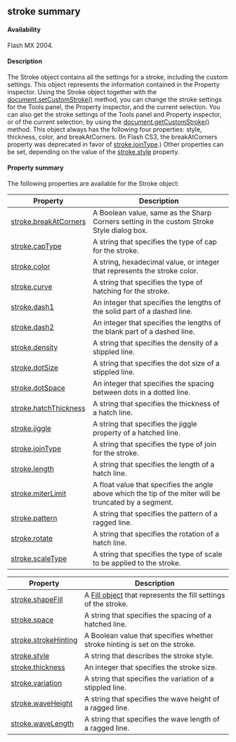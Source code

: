 ## stroke summary

#### Availability

Flash MX 2004.

#### Description

The Stroke object contains all the settings for a stroke, including the custom settings. This object represents the information contained in the Property inspector. Using the Stroke object together with the [document.setCustomStroke()](#!wielmic/developers-animatesdk-docs/test/Document_object/docum480.md) method, you can change the stroke settings for the Tools panel, the Property inspector, and the current selection. You can also get the stroke settings of the Tools panel and Property inspector, or of the current selection, by using the [document.getCustomStroke()](#!wielmic/developers-animatesdk-docs/test/Document_object/docume75.md) method.
This object always has the following four properties: style, thickness, color, and breakAtCorners. (In Flash CS3, the breakAtCorners property was deprecated in favor of [stroke.joinType](#!wielmic/developers-animatesdk-docs/test/Stroke_object/stroke11.md).) Other properties can be set, depending on the value of the [stroke.style](#!wielmic/developers-animatesdk-docs/test/Stroke_object/stroke20.md) property.

#### Property summary

The following properties are available for the Stroke object:

| **Property**                                    | **Description**                                                                                         |
|-------------------------------------------------|---------------------------------------------------------------------------------------------------------|
| [stroke.breakAtCorners](#!wielmic/developers-animatesdk-docs/test/Stroke_object/stroke.md) | A Boolean value, same as the Sharp Corners setting in the custom Stroke Style dialog box.               |
| [stroke.capType](#!wielmic/developers-animatesdk-docs/test/Stroke_object/stroke1.md)                 | A string that specifies the type of cap for the stroke.                                                 |
| [stroke.color](#!wielmic/developers-animatesdk-docs/test/Stroke_object/stroke2.md)                   | A string, hexadecimal value, or integer that represents the stroke color.                               |
| [stroke.curve](#!wielmic/developers-animatesdk-docs/test/Stroke_object/stroke3.md)                   | A string that specifies the type of hatching for the stroke.                                            |
| [stroke.dash1](#!wielmic/developers-animatesdk-docs/test/Stroke_object/stroke4.md)                   | An integer that specifies the lengths of the solid part of a dashed line.                               |
| [stroke.dash2](#!wielmic/developers-animatesdk-docs/test/Stroke_object/stroke5.md)                   | An integer that specifies the lengths of the blank part of a dashed line.                               |
| [stroke.density](#!wielmic/developers-animatesdk-docs/test/Stroke_object/stroke6.md)                 | A string that specifies the density of a stippled line.                                                 |
| [stroke.dotSize](#!wielmic/developers-animatesdk-docs/test/Stroke_object/stroke7.md)                 | A string that specifies the dot size of a stippled line.                                                |
| [stroke.dotSpace](#!wielmic/developers-animatesdk-docs/test/Stroke_object/stroke8.md)                | An integer that specifies the spacing between dots in a dotted line.                                    |
| [stroke.hatchThickness](#!wielmic/developers-animatesdk-docs/test/Stroke_object/stroke9.md)          | A string that specifies the thickness of a hatch line.                                                  |
| [stroke.jiggle](#!wielmic/developers-animatesdk-docs/test/Stroke_object/stroke10.md)                  | A string that specifies the jiggle property of a hatched line.                                          |
| [stroke.joinType](#!wielmic/developers-animatesdk-docs/test/Stroke_object/stroke11.md)                | A string that specifies the type of join for the stroke.                                                |
| [stroke.length](#!wielmic/developers-animatesdk-docs/test/Stroke_object/stroke12.md)                  | A string that specifies the length of a hatch line.                                                     |
| [stroke.miterLimit](#!wielmic/developers-animatesdk-docs/test/Stroke_object/stroke13.md)              | A float value that specifies the angle above which the tip of the miter will be truncated by a segment. |
| [stroke.pattern](#!wielmic/developers-animatesdk-docs/test/Stroke_object/stroke14.md)                 | A string that specifies the pattern of a ragged line.                                                   |
| [stroke.rotate](#!wielmic/developers-animatesdk-docs/test/Stroke_object/stroke15.md)                  | A string that specifies the rotation of a hatch line.                                                   |
| [stroke.scaleType](#!wielmic/developers-animatesdk-docs/test/Stroke_object/stroke16.md)               | A string that specifies the type of scale to be applied to the stroke.                                  |

| **Property**                          | **Description**                                                                 |
|---------------------------------------|---------------------------------------------------------------------------------|
| [stroke.shapeFill](#!wielmic/developers-animatesdk-docs/test/Stroke_object/stroke17.md)     | A [Fill object](#!wielmic/developers-animatesdk-docs/test/Fill_object/fill_summary.md) that represents the fill settings of the stroke. |
| [stroke.space](#!wielmic/developers-animatesdk-docs/test/Stroke_object/stroke18.md)         | A string that specifies the spacing of a hatched line.                          |
| [stroke.strokeHinting](#!wielmic/developers-animatesdk-docs/test/Stroke_object/stroke19.md) | A Boolean value that specifies whether stroke hinting is set on the stroke.     |
| [stroke.style](#!wielmic/developers-animatesdk-docs/test/Stroke_object/stroke20.md)         | A string that describes the stroke style.                                       |
| [stroke.thickness](#!wielmic/developers-animatesdk-docs/test/Stroke_object/stroke21.md)     | An integer that specifies the stroke size.                                      |
| [stroke.variation](#!wielmic/developers-animatesdk-docs/test/Stroke_object/stroke22.md)     | A string that specifies the variation of a stippled line.                       |
| [stroke.waveHeight](#!wielmic/developers-animatesdk-docs/test/Stroke_object/stroke23.md)    | A string that specifies the wave height of a ragged line.                       |
| [stroke.waveLength](#!wielmic/developers-animatesdk-docs/test/Stroke_object/stroke24.md)    | A string that specifies the wave length of a ragged line.                       |

<span id="stroke.breakAtCorners" class="anchor"></span>

